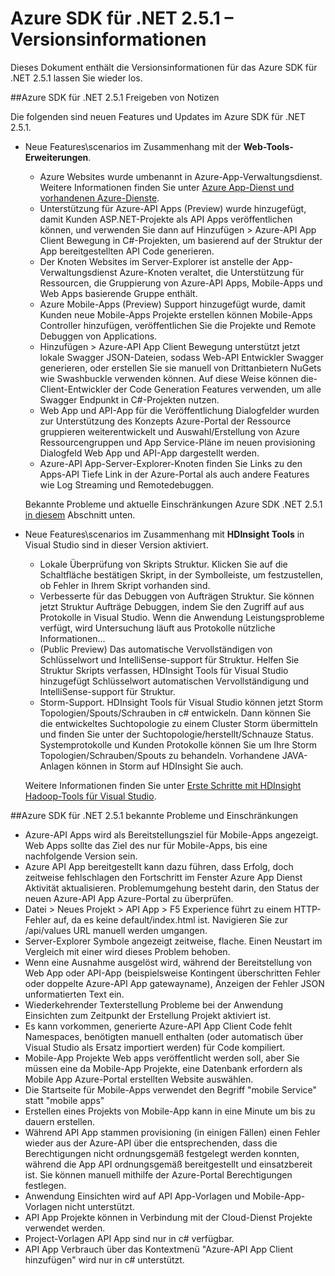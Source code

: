 <properties 
   pageTitle="Azure SDK für .NET 2.5.1 – Versionsinformationen" 
   description="Azure SDK für .NET 2.5.1 – Versionsinformationen" 
   services="app-service" 
   documentationCenter=".net,nodejs,java" 
   authors="Juliako" 
   manager="erikre" 
   editor=""/>

<tags
   ms.service="app-service"
   ms.devlang="multiple"
   ms.topic="article"
   ms.tgt_pltfrm="na"
   ms.workload="integration" 
   ms.date="10/10/2016"
   ms.author="juliako"/>


# <a name="azure-sdk-for-net-251-release-notes"></a>Azure SDK für .NET 2.5.1 – Versionsinformationen

Dieses Dokument enthält die Versionsinformationen für das Azure SDK für .NET 2.5.1 lassen Sie wieder los. 

##<a name="azure-sdk-for-net-251-release-notes"></a>Azure SDK für .NET 2.5.1 Freigeben von Notizen

Die folgenden sind neuen Features und Updates im Azure SDK für .NET 2.5.1.

- Neue Features\scenarios im Zusammenhang mit der **Web-Tools-Erweiterungen**. 

    - Azure Websites wurde umbenannt in Azure-App-Verwaltungsdienst. Weitere Informationen finden Sie unter [Azure App-Dienst und vorhandenen Azure-Dienste](app-service-changes-existing-services.md).
    - Unterstützung für Azure-API Apps (Preview) wurde hinzugefügt, damit Kunden ASP.NET-Projekte als API Apps veröffentlichen können, und verwenden Sie dann auf Hinzufügen > Azure-API App Client Bewegung in C#-Projekten, um basierend auf der Struktur der App bereitgestellten API Code generieren. 
    - Der Knoten Websites im Server-Explorer ist anstelle der App-Verwaltungsdienst Azure-Knoten veraltet, die Unterstützung für Ressourcen, die Gruppierung von Azure-API Apps, Mobile-Apps und Web Apps basierende Gruppe enthält.
    - Azure Mobile-Apps (Preview) Support hinzugefügt wurde, damit Kunden neue Mobile-Apps Projekte erstellen können Mobile-Apps Controller hinzufügen, veröffentlichen Sie die Projekte und Remote Debuggen von Applications.
    - Hinzufügen > Azure-API App Client Bewegung unterstützt jetzt lokale Swagger JSON-Dateien, sodass Web-API Entwickler Swagger generieren, oder erstellen Sie sie manuell von Drittanbietern NuGets wie Swashbuckle verwenden können. Auf diese Weise können die-Client-Entwickler der Code Generation Features verwenden, um alle Swagger Endpunkt in C#-Projekten nutzen. 
    - Web App und API-App für die Veröffentlichung Dialogfelder wurden zur Unterstützung des Konzepts Azure-Portal der Ressource gruppieren weiterentwickelt und Auswahl/Erstellung von Azure Ressourcengruppen und App Service-Pläne im neuen provisioning Dialogfeld Web App und API-App dargestellt werden. 
    - Azure-API App-Server-Explorer-Knoten finden Sie Links zu den Apps-API Tiefe Link in der Azure-Portal als auch andere Features wie Log Streaming und Remotedebuggen.

    Bekannte Probleme und aktuelle Einschränkungen Azure SDK .NET 2.5.1 [in diesem](app-service-release-notes.md#known_issues_2_5_1) Abschnitt unten.


- Neue Features\scenarios im Zusammenhang mit **HDInsight Tools** in Visual Studio sind in dieser Version aktiviert. 
    - Lokale Überprüfung von Skripts Struktur. Klicken Sie auf die Schaltfläche bestätigen Skript, in der Symbolleiste, um festzustellen, ob Fehler in Ihrem Skript vorhanden sind. 
    - Verbesserte für das Debuggen von Aufträgen Struktur. Sie können jetzt Struktur Aufträge Debuggen, indem Sie den Zugriff auf aus Protokolle in Visual Studio. Wenn die Anwendung Leistungsprobleme verfügt, wird Untersuchung läuft aus Protokolle nützliche Informationen...
    - (Public Preview) Das automatische Vervollständigen von Schlüsselwort und IntelliSense-support für Struktur. Helfen Sie Struktur Skripts verfassen, HDInsight Tools für Visual Studio hinzugefügt Schlüsselwort automatischen Vervollständigung und IntelliSense-support für Struktur.
    - Storm-Support. HDInsight Tools für Visual Studio können jetzt Storm Topologien/Spouts/Schrauben in c# entwickeln. Dann können Sie die entwickeltes Suchtopologie zu einem Cluster Storm übermitteln und finden Sie unter der Suchtopologie/herstellt/Schnauze Status. Systemprotokolle und Kunden Protokolle können Sie um Ihre Storm Topologien/Schrauben/Spouts zu behandeln. Vorhandene JAVA-Anlagen können in Storm auf HDInsight Sie auch.
    
    Weitere Informationen finden Sie unter [Erste Schritte mit HDInsight Hadoop-Tools für Visual Studio](hdinsight-hadoop-visual-studio-tools-get-started.md).



##<a name="a-idknownissues251aazure-sdk-for-net-251-known-issues-and-limitations"></a><a id="known_issues_2_5_1"></a>Azure SDK für .NET 2.5.1 bekannte Probleme und Einschränkungen

- Azure-API Apps wird als Bereitstellungsziel für Mobile-Apps angezeigt. Web Apps sollte das Ziel des nur für Mobile-Apps, bis eine nachfolgende Version sein. 
- Azure API App bereitgestellt kann dazu führen, dass Erfolg, doch zeitweise fehlschlagen den Fortschritt im Fenster Azure App Dienst Aktivität aktualisieren. Problemumgehung besteht darin, den Status der neuen Azure-API App Azure-Portal zu überprüfen. 
- Datei > Neues Projekt > API App > F5 Experience führt zu einem HTTP-Fehler auf, da es keine default/index.html ist. Navigieren Sie zur /api/values URL manuell werden umgangen. 
- Server-Explorer Symbole angezeigt zeitweise, flache. Einen Neustart im Vergleich mit einer wird dieses Problem behoben. 
- Wenn eine Ausnahme ausgelöst wird, während der Bereitstellung von Web App oder API-App (beispielsweise Kontingent überschritten Fehler oder doppelte Azure-API App gatewayname), Anzeigen der Fehler JSON unformatierten Text ein. 
- Wiederkehrender Texterstellung Probleme bei der Anwendung Einsichten zum Zeitpunkt der Erstellung Projekt aktiviert ist.
- Es kann vorkommen, generierte Azure-API App Client Code fehlt Namespaces, benötigten manuell enthalten (oder automatisch über Visual Studio als Ersatz importiert werden) für Code kompiliert. 
- Mobile-App Projekte Web apps veröffentlicht werden soll, aber Sie müssen eine da Mobile-App Projekte, eine Datenbank erfordern als Mobile App Azure-Portal erstellten Website auswählen. 
- Die Startseite für Mobile-Apps verwendet den Begriff "mobile Service" statt "mobile apps" 
- Erstellen eines Projekts von Mobile-App kann in eine Minute um bis zu dauern erstellen. 
- Während API App stammen provisioning (in einigen Fällen) einen Fehler wieder aus der Azure-API über die entsprechenden, dass die Berechtigungen nicht ordnungsgemäß festgelegt werden konnten, während die App API ordnungsgemäß bereitgestellt und einsatzbereit ist. Sie können manuell mithilfe der Azure-Portal Berechtigungen festlegen.
- Anwendung Einsichten wird auf API App-Vorlagen und Mobile-App-Vorlagen nicht unterstützt.
- API App Projekte können in Verbindung mit der Cloud-Dienst Projekte verwendet werden.
- Project-Vorlagen API App sind nur in c# verfügbar.
- API App Verbrauch über das Kontextmenü "Azure-API App Client hinzufügen" wird nur in c# unterstützt.

 
